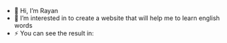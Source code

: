- 👋 Hi, I’m Rayan
- 👀 I’m interested in to create a website that will help me to learn english words
- ⚡ You can see the result in:

